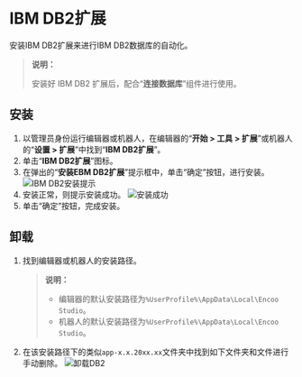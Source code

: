 # IBM DB2扩展

安装IBM DB2扩展来进行IBM DB2数据库的自动化。

>**说明：**
>
>安装好 IBM DB2 扩展后，配合“**连接数据库**”组件进行使用。

## 安装

1. 以管理员身份运行编辑器或机器人，在编辑器的“**开始 > 工具 > 扩展**”或机器人的“**设置 > 扩展**”中找到“**IBM DB2扩展**”。
2. 单击“**IBM DB2扩展**”图标。
3. 在弹出的“**安装EBM DB2扩展**”提示框中，单击“确定”按钮，进行安装。
   ![IBM DB2安装提示](https://docimages.blob.core.chinacloudapi.cn/images/Activities/ibmdb220210105.png)
4. 安装正常，则提示安装成功。
   ![安装成功 ](https://docimages.blob.core.chinacloudapi.cn/images/Activities/tips20210105.png)  
5. 单击“确定”按钮，完成安装。

## 卸载

1. 找到编辑器或机器人的安装路径。
   >**说明：**
   >- 编辑器的默认安装路径为`%UserProfile%\AppData\Local\Encoo Studio`。
   >- 机器人的默认安装路径为`%UserProfile%\AppData\Local\Encoo Studio`。

2. 在该安装路径下的类似`app-x.x.20xx.xx`文件夹中找到如下文件夹和文件进行手动删除。
   ![卸载DB2](https://docimages.blob.core.chinacloudapi.cn/images/Robot/uninstallDB220210114.png)